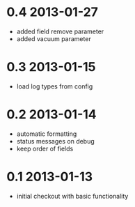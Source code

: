 0.4 2013-01-27
==============

* added field remove parameter
* added vacuum parameter

0.3 2013-01-15
==============

* load log types from config

0.2 2013-01-14
==============

* automatic formatting
* status messages on debug
* keep order of fields

0.1 2013-01-13
==============

* initial checkout with basic functionality
